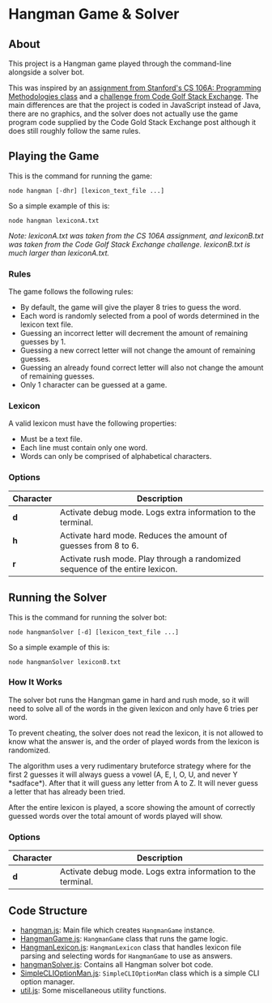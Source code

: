 # Hangman Game & Solver
## About
This project is a Hangman game played through the command-line alongside a solver bot.

This was inspired by an [assignment from Stanford's CS 106A: Programming Methodologies class](https://web.stanford.edu/class/archive/cs/cs106a/cs106a.1124/handouts/200%20Assignment%204.pdf) and a [challenge from Code Golf Stack Exchange](https://codegolf.stackexchange.com/questions/25496/write-a-hangman-solver). The main differences are that the project is coded in JavaScript instead of Java, there are no graphics, and the solver does not actually use the game program code supplied by the Code Gold Stack Exchange post although it does still roughly follow the same rules.

## Playing the Game
This is the command for running the game:
```
node hangman [-dhr] [lexicon_text_file ...]
```

So a simple example of this is:
```
node hangman lexiconA.txt
```

*Note: lexiconA.txt was taken from the CS 106A assignment, and lexiconB.txt was taken from the Code Golf Stack Exchange challenge. lexiconB.txt is much larger than lexiconA.txt.*

### Rules
The game follows the following rules:
- By default, the game will give the player 8 tries to guess the word.
- Each word is randomly selected from a pool of words determined in the lexicon text file.
- Guessing an incorrect letter will decrement the amount of remaining guesses by 1.
- Guessing a new correct letter will not change the amount of remaining guesses.
- Guessing an already found correct letter will also not change the amount of remaining guesses.
- Only 1 character can be guessed at a game.

### Lexicon
A valid lexicon must have the following properties:
- Must be a text file.
- Each line must contain only one word.
- Words can only be comprised of alphabetical characters.

### Options
| Character | Description                                                                   |
|-----------|-------------------------------------------------------------------------------|
| **d**     | Activate debug mode. Logs extra information to the terminal.                  |
| **h**     | Activate hard mode. Reduces the amount of guesses from 8 to 6.                |
| **r**     | Activate rush mode. Play through a randomized sequence of the entire lexicon. |

## Running the Solver
This is the command for running the solver bot:
```
node hangmanSolver [-d] [lexicon_text_file ...]
```

So a simple example of this is:
```
node hangmanSolver lexiconB.txt
```

### How It Works
The solver bot runs the Hangman game in hard and rush mode, so it will need to solve all of the words in the given lexicon and only have 6 tries per word.

To prevent cheating, the solver does not read the lexicon, it is not allowed to know what the answer is, and the order of played words from the lexicon is randomized.

The algorithm uses a very rudimentary bruteforce strategy where for the first 2 guesses it will always guess a vowel (A, E, I, O, U, and never Y \*sadface\*). After that it will guess any letter from A to Z. It will never guess a letter that has already been tried.

After the entire lexicon is played, a score showing the amount of correctly guessed words over the total amount of words played will show.

### Options
| Character | Description                                                                   |
|-----------|-------------------------------------------------------------------------------|
| **d**     | Activate debug mode. Logs extra information to the terminal.                  |

## Code Structure
- [hangman.js](./hangman.js): Main file which creates `HangmanGame` instance.
- [HangmanGame.js](./HangmanGame.js): `HangmanGame` class that runs the game logic.
- [HangmanLexicon.js](./HangmanLexicon.js): `HangmanLexicon` class that handles lexicon file parsing and selecting words for `HangmanGame` to use as answers.
- [hangmanSolver.js](./HangmanSolver.js): Contains all Hangman solver bot code.
- [SimpleCLIOptionMan.js](./SimpleCLIOptionMan.js): `SimpleCLIOptionMan` class which is a simple CLI option manager.
- [util.js](./util.js): Some miscellaneous utility functions.